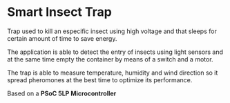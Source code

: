 # Smart Insect Trap

Trap used to kill an especific insect using high voltage and that sleeps for certain amount of time to save energy.

The application is able to detect the entry of insects using light sensors and at the same time empty the container by means of a switch and a motor.

The trap is able to measure temperature, humidity and wind direction so it spread pheromones at the best time to optimize its performance. 

Based on a **PSoC 5LP Microcontroller**
